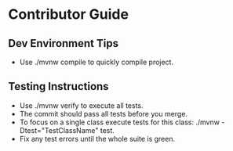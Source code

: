 # Contributor Guide

## Dev Environment Tips
- Use ./mvnw compile to quickly compile project.

## Testing Instructions
- Use ./mvnw verify to execute all tests.
- The commit should pass all tests before you merge.
- To focus on a single class execute tests for this class: ./mvnw -Dtest="TestClassName" test.
- Fix any test errors until the whole suite is green.
